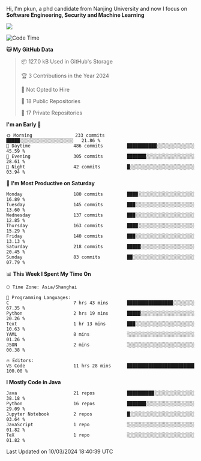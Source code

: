 Hi, I'm pkun, a phd candidate from Nanjing University and now I focus on **Software Engineering, Security and Machine Learning**

<!--![GitHub Snake Light](https://github.com/pppppkun/pppppkun/blob/output/github-snake.svg#gh-light-mode-only)-->
<!--![GitHub Snake dark](https://github.com/pppppkun/pppppkun/blob/output/github-snake-dark.svg#gh-dark-mode-only)-->

![](https://komarev.com/ghpvc/?username=pppppkun)
<!--START_SECTION:waka-->
![Code Time](http://img.shields.io/badge/Code%20Time-1%2C986%20hrs%2037%20mins-blue)

**🐱 My GitHub Data** 

> 📦 127.0 kB Used in GitHub's Storage 
 > 
> 🏆 3 Contributions in the Year 2024
 > 
> 🚫 Not Opted to Hire
 > 
> 📜 18 Public Repositories 
 > 
> 🔑 17 Private Repositories 
 > 
**I'm an Early 🐤** 

```text
🌞 Morning                233 commits         █████░░░░░░░░░░░░░░░░░░░░   21.86 % 
🌆 Daytime                486 commits         ███████████░░░░░░░░░░░░░░   45.59 % 
🌃 Evening                305 commits         ███████░░░░░░░░░░░░░░░░░░   28.61 % 
🌙 Night                  42 commits          █░░░░░░░░░░░░░░░░░░░░░░░░   03.94 % 
```
📅 **I'm Most Productive on Saturday** 

```text
Monday                   180 commits         ████░░░░░░░░░░░░░░░░░░░░░   16.89 % 
Tuesday                  145 commits         ███░░░░░░░░░░░░░░░░░░░░░░   13.60 % 
Wednesday                137 commits         ███░░░░░░░░░░░░░░░░░░░░░░   12.85 % 
Thursday                 163 commits         ████░░░░░░░░░░░░░░░░░░░░░   15.29 % 
Friday                   140 commits         ███░░░░░░░░░░░░░░░░░░░░░░   13.13 % 
Saturday                 218 commits         █████░░░░░░░░░░░░░░░░░░░░   20.45 % 
Sunday                   83 commits          ██░░░░░░░░░░░░░░░░░░░░░░░   07.79 % 
```


📊 **This Week I Spent My Time On** 

```text
🕑︎ Time Zone: Asia/Shanghai

💬 Programming Languages: 
C                        7 hrs 43 mins       █████████████████░░░░░░░░   67.35 % 
Python                   2 hrs 19 mins       █████░░░░░░░░░░░░░░░░░░░░   20.26 % 
Text                     1 hr 13 mins        ███░░░░░░░░░░░░░░░░░░░░░░   10.63 % 
YAML                     8 mins              ░░░░░░░░░░░░░░░░░░░░░░░░░   01.26 % 
JSON                     2 mins              ░░░░░░░░░░░░░░░░░░░░░░░░░   00.38 % 

🔥 Editors: 
VS Code                  11 hrs 28 mins      █████████████████████████   100.00 % 
```

**I Mostly Code in Java** 

```text
Java                     21 repos            ██████████░░░░░░░░░░░░░░░   38.18 % 
Python                   16 repos            ███████░░░░░░░░░░░░░░░░░░   29.09 % 
Jupyter Notebook         2 repos             █░░░░░░░░░░░░░░░░░░░░░░░░   03.64 % 
JavaScript               1 repo              ░░░░░░░░░░░░░░░░░░░░░░░░░   01.82 % 
TeX                      1 repo              ░░░░░░░░░░░░░░░░░░░░░░░░░   01.82 % 
```




 Last Updated on 10/03/2024 18:40:39 UTC
<!--END_SECTION:waka-->
